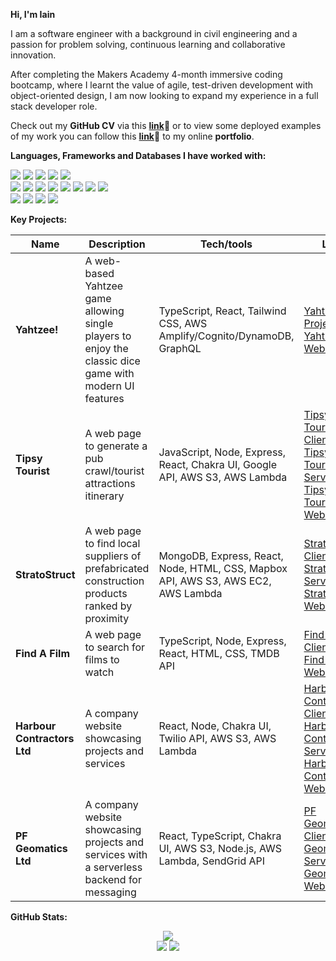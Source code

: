 **Hi, I'm Iain**

I am a software engineer with a background in civil engineering and a passion for problem solving, continuous learning and collaborative innovation. 

After completing the Makers Academy 4-month immersive coding bootcamp, where I learnt the value of agile, test-driven development with object-oriented design, I am now looking to expand my experience in a full stack developer role. 

Check out my **GitHub CV** via this [**link**](https://github.com/HOOLAHAN/CV)🔗 or to view some deployed examples of my work you can follow this [**link**](http://www.iainhoolahan.com/)🔗 to my online **portfolio**. 

**Languages, Frameworks and Databases I have worked with:**

<p>
<div>
  <img src="https://img.shields.io/badge/-Ruby-cd1d09?style=for-the-badge&logo=ruby&logoColor=cd1d09&labelColor=282828">
  <img src="https://img.shields.io/badge/-Javascript-f7e968?style=for-the-badge&logo=javascript&logoColor=f7e968&labelColor=282828">
  <img src="https://img.shields.io/badge/-Typescript-3075c0?style=for-the-badge&logo=typescript&logoColor=3075c0&labelColor=282828">
  <img src="https://img.shields.io/badge/-HTML-FF5733?style=for-the-badge&logo=html5&logoColor=FF5733&labelColor=282828">
  <img src="https://img.shields.io/badge/-CSS-559DFF?style=for-the-badge&logo=css3&logoColor=559DFF&labelColor=282828"><br>
  
  <img src="https://img.shields.io/badge/-Node.js-80D857?style=for-the-badge&logo=node.js&logoColor=80D857&labelColor=282828">
  <img src="https://img.shields.io/badge/-React-58D2F0?style=for-the-badge&logo=react&logoColor=58D2F0&labelColor=282828">
  <img src="https://img.shields.io/badge/-AWS-FF9900?style=for-the-badge&logo=amazon-aws&logoColor=white&labelColor=282828">
  <img src="https://img.shields.io/badge/-Jest-B84D6F?style=for-the-badge&logo=jest&logoColor=B84D6F&labelColor=282828">
  <img src="https://img.shields.io/badge/-RSpec-F05892?style=for-the-badge&logo=ruby&logoColor=F05892&labelColor=282828">
  <img src="https://img.shields.io/badge/-Cypress-3b3938?style=for-the-badge&logo=cypress&logoColor=faf2ed&labelColor=282828">
  <img src="https://img.shields.io/badge/-ChakraUI-319795?style=for-the-badge&logo=chakra-ui&logoColor=319795&labelColor=282828">
  <img src="https://img.shields.io/badge/-Tailwind-38B2AC?style=for-the-badge&logo=tailwind-css&logoColor=38B2AC&labelColor=282828"><br>
  
  <img src="https://img.shields.io/badge/-MongoDB-51A940?style=for-the-badge&logo=mongodb&logoColor=51A940&labelColor=282828">
  <img src="https://img.shields.io/badge/-PostgreSQL-31648c?style=for-the-badge&logo=postgresql&logoColor=ffffff&labelColor=282828">
  <img src="https://img.shields.io/badge/-GraphQL-E10098?style=for-the-badge&logo=graphql&logoColor=white&labelColor=282828">
  <img src="https://img.shields.io/badge/-DynamoDB-4053D6?style=for-the-badge&logo=amazon-dynamodb&logoColor=white&labelColor=282828"><br>
</div>
</p>

**Key Projects:**

| Name               | Description                            | Tech/tools                                              | Link
| -------------------| ---------------------------------------|---------------------------------------------------------|------------------
| **Yahtzee!**      | A web-based Yahtzee game allowing single players to enjoy the classic dice game with modern UI features |TypeScript, React, Tailwind CSS, AWS Amplify/Cognito/DynamoDB, GraphQL | [Yahtzee Project](https://github.com/HOOLAHAN/yahtzee) + [Yahtzee! Website](https://d2q1p79jvmctkj.cloudfront.net/)
| **Tipsy Tourist**  | A web page to generate a pub crawl/tourist attractions itinerary | JavaScript, Node, Express, React, Chakra UI, Google API, AWS S3, AWS Lambda |[Tipsy Tourist Client](https://github.com/HOOLAHAN/tipsy-tourist) + [Tipsy Tourist Server](https://github.com/HOOLAHAN/tipsy-tourst-lambda) + [Tipsy Tourist Website](https://www.tipsytourist.org/)
|**StratoStruct** |A web page to find local suppliers of prefabricated construction products ranked by proximity | MongoDB, Express, React, Node, HTML, CSS, Mapbox API, AWS S3, AWS EC2, AWS Lambda | [StratoStruct Client](https://github.com/HOOLAHAN/stratostruct_client) + [StratoStruct Server](https://github.com/HOOLAHAN/stratostruct-lambda) + [StratoStruct Website](https://d1ie9ubho8a451.cloudfront.net/login)
| **Find A Film**    | A web page to search for films to watch | TypeScript, Node, Express, React, HTML, CSS, TMDB API  | [Find A Film Client](https://github.com/HOOLAHAN/Find_A_Film) + [Find A Film Website](https://d15ghb6p19akrh.cloudfront.net/)
| **Harbour Contractors Ltd**        | A company website showcasing projects and services  | React, Node, Chakra UI, Twilio API, AWS S3, AWS Lambda | [Harbour Contractors Client](https://github.com/HOOLAHAN/harbour_contractors_client) + [Harbour Contractors Server](https://github.com/HOOLAHAN/harbour-contractors-lambda) + [Harbour Contractors Website](https://www.harbourcontractors.co.uk/)
| **PF Geomatics Ltd**        | A company website showcasing projects and services with a serverless backend for messaging | React, TypeScript, Chakra UI, AWS S3, Node.js, AWS Lambda, SendGrid API | [PF Geomatics Client](https://github.com/HOOLAHAN/pfgeomatics) + [PF Geomatics Server](https://github.com/HOOLAHAN/pfg-lambda) + [PF Geomatics Website](https://www.pfgeomatics.com/)

**GitHub Stats:**

<div align="center">
  <img src="http://github-profile-summary-cards.vercel.app/api/cards/profile-details?username=HOOLAHAN&theme=github"/>
</div>

<div align="center">
  <img src="http://github-profile-summary-cards.vercel.app/api/cards/most-commit-language?username=HOOLAHAN&theme=github"/>
  <img src="http://github-profile-summary-cards.vercel.app/api/cards/repos-per-language?username=HOOLAHAN&theme=github"/>
</div>
